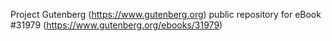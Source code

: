 Project Gutenberg (https://www.gutenberg.org) public repository for eBook #31979 (https://www.gutenberg.org/ebooks/31979)
